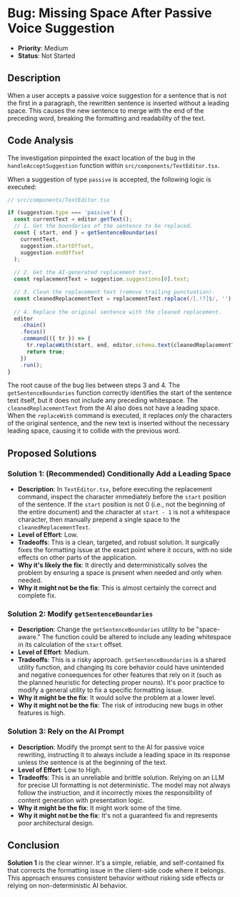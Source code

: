 # Bug: Missing Space After Passive Voice Suggestion

- **Priority**: Medium
- **Status**: Not Started

## Description

When a user accepts a passive voice suggestion for a sentence that is not the first in a paragraph, the rewritten sentence is inserted without a leading space. This causes the new sentence to merge with the end of the preceding word, breaking the formatting and readability of the text.

## Code Analysis

The investigation pinpointed the exact location of the bug in the `handleAcceptSuggestion` function within `src/components/TextEditor.tsx`.

When a suggestion of type `passive` is accepted, the following logic is executed:

```typescript
// src/components/TextEditor.tsx

if (suggestion.type === 'passive') {
  const currentText = editor.getText();
  // 1. Get the boundaries of the sentence to be replaced.
  const { start, end } = getSentenceBoundaries(
    currentText, 
    suggestion.startOffset, 
    suggestion.endOffset
  );
  
  // 2. Get the AI-generated replacement text.
  const replacementText = suggestion.suggestions[0].text;

  // 3. Clean the replacement text (remove trailing punctuation).
  const cleanedReplacementText = replacementText.replace(/[.!?]$/, '');
  
  // 4. Replace the original sentence with the cleaned replacement.
  editor
    .chain()
    .focus()
    .command(({ tr }) => {
      tr.replaceWith(start, end, editor.schema.text(cleanedReplacementText));
      return true;
    })
    .run();
}
```

The root cause of the bug lies between steps 3 and 4. The `getSentenceBoundaries` function correctly identifies the start of the sentence text itself, but it does not include any preceding whitespace. The `cleanedReplacementText` from the AI also does not have a leading space. When the `replaceWith` command is executed, it replaces *only* the characters of the original sentence, and the new text is inserted without the necessary leading space, causing it to collide with the previous word.

## Proposed Solutions

### Solution 1: (Recommended) Conditionally Add a Leading Space

- **Description**: In `TextEditor.tsx`, before executing the replacement command, inspect the character immediately before the `start` position of the sentence. If the `start` position is not 0 (i.e., not the beginning of the entire document) and the character at `start - 1` is not a whitespace character, then manually prepend a single space to the `cleanedReplacementText`.
- **Level of Effort**: Low.
- **Tradeoffs**: This is a clean, targeted, and robust solution. It surgically fixes the formatting issue at the exact point where it occurs, with no side effects on other parts of the application.
- **Why it's likely the fix**: It directly and deterministically solves the problem by ensuring a space is present when needed and only when needed.
- **Why it might not be the fix**: This is almost certainly the correct and complete fix.

### Solution 2: Modify `getSentenceBoundaries`

- **Description**: Change the `getSentenceBoundaries` utility to be "space-aware." The function could be altered to include any leading whitespace in its calculation of the `start` offset.
- **Level of Effort**: Medium.
- **Tradeoffs**: This is a risky approach. `getSentenceBoundaries` is a shared utility function, and changing its core behavior could have unintended and negative consequences for other features that rely on it (such as the planned heuristic for detecting proper nouns). It's poor practice to modify a general utility to fix a specific formatting issue.
- **Why it might be the fix**: It would solve the problem at a lower level.
- **Why it might not be the fix**: The risk of introducing new bugs in other features is high.

### Solution 3: Rely on the AI Prompt

- **Description**: Modify the prompt sent to the AI for passive voice rewriting, instructing it to always include a leading space in its response unless the sentence is at the beginning of the text.
- **Level of Effort**: Low to High.
- **Tradeoffs**: This is an unreliable and brittle solution. Relying on an LLM for precise UI formatting is not deterministic. The model may not always follow the instruction, and it incorrectly mixes the responsibility of content generation with presentation logic.
- **Why it might be the fix**: It might work some of the time.
- **Why it might not be the fix**: It's not a guaranteed fix and represents poor architectural design.

## Conclusion

**Solution 1** is the clear winner. It's a simple, reliable, and self-contained fix that corrects the formatting issue in the client-side code where it belongs. This approach ensures consistent behavior without risking side effects or relying on non-deterministic AI behavior. 